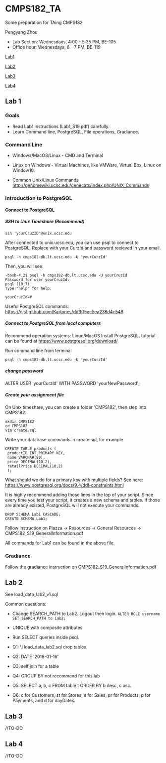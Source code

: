 # CMPS182_TA
Some preparation for TAing CMPS182

Pengyang Zhou
- Lab Section: Wednesdays, 4:00 - 5:35 PM, BE-105
- Office hour: Wednesdays, 6 - 7 PM, BE-119

[Lab1](#lab-1)

[Lab2](#lab-2)

[Lab3](#lab-3)

[Lab4](#lab-4)

## Lab 1
### Goals
- Read Lab1 instructions (Lab1_S19.pdf) carefully. 
- Learn Command line, PostgreSQL, File operations, Gradiance.
### Command Line
- Windows/MacOS/Linux - CMD and Terminal
- Linux on Windows - Virtual Machines, like VMWare, Virtual Box, Linux on Window10.

- Common Unix/Linux Commands
http://genomewiki.ucsc.edu/genecats/index.php/UNIX_Commands

### Introduction to PostgreSQL

#### Connect to PostgreSQL
##### SSH to Unix Timeshare (Recommend)

```
ssh 'yourCruzID'@unix.ucsc.edu
```
After connected to unix.ucsc.edu, you can use psql to connect to PostgreSQL. Replace with your CurzId and password recieved in your email.
```
psql -h cmps182-db.lt.ucsc.edu -U 'yourCurzId'
```
Then, you will see:
```
-bash-4.2$ psql -h cmps182-db.lt.ucsc.edu -U yourCruzId
Password for user yourCruzId:
psql (10.7)
Type "help" for help.

yourCruzId=#
```

Useful PostgreSQL commands:
https://gist.github.com/Kartones/dd3ff5ec5ea238d4c546


##### Connect to PostgreSQL from local computers
Recommend operation systems: Linun/MacOS
Install PostgreSQL, tutorial can be found at https://www.postgresql.org/download/

Run command line from terminal
```
psql -h cmps182-db.lt.ucsc.edu -U 'yourCurzId'
```
##### change password
ALTER USER 'yourCurzId' WITH PASSWORD 'yourNewPassword';

##### Create your assignment file
On Unix timeshare, you can create a folder 'CMPS182', then step into CMPS182.
```
mkdir CMPS182
cd CMPS182
vim create.sql
```
Write your database commands in create.sql, for example
```
CREATE TABLE products (
 productID INT PRIMARY KEY,
 name VARCHAR(80),
 price DECIMAL(10,2),
 retailPrice DECIMAL(10,2) 
 ); 
```
What should we do for a primary key with multiple fields? See here: https://www.postgresql.org/docs/9.4/ddl-constraints.html

It is highly recommend adding those lines in the top of your script. Since every time you test your script, it creates a new schema and tables. If those are already existed, PostgreSQL will not execute your commands.
```
DROP SCHEMA Lab1 CASCADE;
CREATE SCHEMA Lab1;
```

Follow instruction on Piazza -> Resources -> General Resources -> CMPS182_S19_GeneralInformation.pdf

All commands for Lab1 can be found in the above file.

### Gradiance
Follow the gradiance instruction on CMPS182_S19_GeneralInformation.pdf


## Lab 2

See load_data_lab2_v1.sql

Common questions:

- Change SEARCH_PATH to Lab2. Logout then login. 
```ALTER ROLE username SET SEARCH_PATH to Lab2;```
- UNIQUE with composite attributes.
- Run SELECT queries inside psql.


-   Q1: \i load_data_lab2.sql drop tables.
-   Q2: DATE '2018-01-16'
-   Q3: self join for a table
-   Q4: GROUP BY not recommend for this lab
-   Q5: SELECT a, b, c FROM table t ORDER BY b desc, c asc.
-    Q6: c for Customers, st for Stores, s for Sales, pr for Products, p for Payments, and d for dayDates. 





## Lab 3
//TO-DO

## Lab 4
//TO-DO